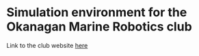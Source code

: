 # Simulation environment for the Okanagan Marine Robotics club
Link to the club website [here](https://www.okmarinerobotics.com/)
